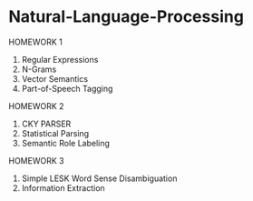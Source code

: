 # Natural-Language-Processing

HOMEWORK 1
  1. Regular Expressions
  2. N-Grams
  3. Vector Semantics
  4. Part-of-Speech Tagging
  
HOMEWORK 2
  1. CKY PARSER
  2. Statistical Parsing
  3. Semantic Role Labeling

HOMEWORK 3
  1. Simple LESK Word Sense Disambiguation
  2. Information Extraction
